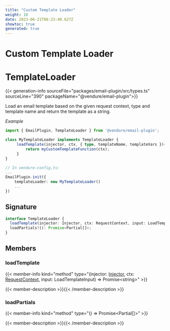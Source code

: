 ```yaml
---
title: "Custom Template Loader"
weight: 10
date: 2023-06-21T06:23:40.627Z
showtoc: true
generated: true
---
```

<!-- This file was generated from the Vendure source. Do not modify. Instead, re-run the "docs:build" script -->

# Custom Template Loader
<div class="symbol">


# TemplateLoader

{{< generation-info sourceFile="packages/email-plugin/src/types.ts" sourceLine="390" packageName="@vendure/email-plugin">}}

Load an email template based on the given request context, type and template name
and return the template as a string.

*Example*

```TypeScript
import { EmailPlugin, TemplateLoader } from '@vendure/email-plugin';

class MyTemplateLoader implements TemplateLoader {
     loadTemplate(injector, ctx, { type, templateName, templateVars }){
         return myCustomTemplateFunction(ctx);
     }
}

// In vendure-config.ts:
...
EmailPlugin.init({
    templateLoader: new MyTemplateLoader()
    ...
})
```

## Signature

```TypeScript
interface TemplateLoader {
  loadTemplate(injector: Injector, ctx: RequestContext, input: LoadTemplateInput): Promise<string>;
  loadPartials?(): Promise<Partial[]>;
}
```
## Members

### loadTemplate

{{< member-info kind="method" type="(injector: <a href='/typescript-api/common/injector#injector'>Injector</a>, ctx: <a href='/typescript-api/request/request-context#requestcontext'>RequestContext</a>, input: LoadTemplateInput) => Promise&#60;string&#62;"  >}}

{{< member-description >}}{{< /member-description >}}

### loadPartials

{{< member-info kind="method" type="() => Promise&#60;Partial[]&#62;"  >}}

{{< member-description >}}{{< /member-description >}}


</div>
